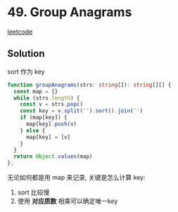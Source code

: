 # 49. Group Anagrams

[leetcode](https://leetcode-cn.com/problems/group-anagrams/)

## Solution

sort 作为 key

```ts
function groupAnagrams(strs: string[]): string[][] {
  const map = {}
  while (strs.length) {
    const v = strs.pop()
    const key = v.split('').sort().join('')
    if (map[key]) {
      map[key].push(v)
    } else {
      map[key] = [v]
    }
  }
  return Object.values(map)
};

```

无论如何都是用 map 来记录, 关键是怎么计算 key:
1. sort 比较慢
2. 使用 **对应质数** 相乘可以确定唯一key